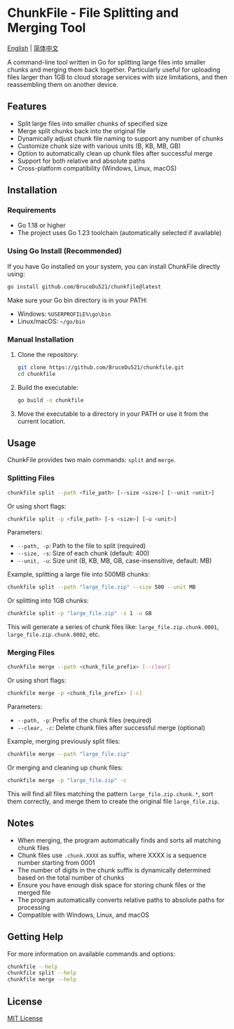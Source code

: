 # ChunkFile - File Splitting and Merging Tool

[English](README.md) | [简体中文](README_CN.md)

A command-line tool written in Go for splitting large files into smaller chunks and merging them back together. Particularly useful for uploading files larger than 1GB to cloud storage services with size limitations, and then reassembling them on another device.

## Features

- Split large files into smaller chunks of specified size
- Merge split chunks back into the original file
- Dynamically adjust chunk file naming to support any number of chunks
- Customize chunk size with various units (B, KB, MB, GB)
- Option to automatically clean up chunk files after successful merge
- Support for both relative and absolute paths
- Cross-platform compatibility (Windows, Linux, macOS)

## Installation

### Requirements

- Go 1.18 or higher
- The project uses Go 1.23 toolchain (automatically selected if available)

### Using Go Install (Recommended)

If you have Go installed on your system, you can install ChunkFile directly using:

```bash
go install github.com/BruceDu521/chunkfile@latest
```

Make sure your Go bin directory is in your PATH:
- Windows: `%USERPROFILE%\go\bin`
- Linux/macOS: `~/go/bin`

### Manual Installation

1. Clone the repository:
   ```bash
   git clone https://github.com/BruceDu521/chunkfile.git
   cd chunkfile
   ```

2. Build the executable:
   ```bash
   go build -o chunkfile
   ```

3. Move the executable to a directory in your PATH or use it from the current location.

## Usage

ChunkFile provides two main commands: `split` and `merge`.

### Splitting Files

```bash
chunkfile split --path <file_path> [--size <size>] [--unit <unit>]
```

Or using short flags:

```bash
chunkfile split -p <file_path> [-s <size>] [-u <unit>]
```

Parameters:
- `--path, -p`: Path to the file to split (required)
- `--size, -s`: Size of each chunk (default: 400)
- `--unit, -u`: Size unit (B, KB, MB, GB, case-insensitive, default: MB)

Example, splitting a large file into 500MB chunks:

```bash
chunkfile split --path "large_file.zip" --size 500 --unit MB
```

Or splitting into 1GB chunks:

```bash
chunkfile split -p "large_file.zip" -s 1 -u GB
```

This will generate a series of chunk files like: `large_file.zip.chunk.0001`, `large_file.zip.chunk.0002`, etc.

### Merging Files

```bash
chunkfile merge --path <chunk_file_prefix> [--clear]
```

Or using short flags:

```bash
chunkfile merge -p <chunk_file_prefix> [-c]
```

Parameters:
- `--path, -p`: Prefix of the chunk files (required)
- `--clear, -c`: Delete chunk files after successful merge (optional)

Example, merging previously split files:

```bash
chunkfile merge --path "large_file.zip"
```

Or merging and cleaning up chunk files:

```bash
chunkfile merge -p "large_file.zip" -c
```

This will find all files matching the pattern `large_file.zip.chunk.*`, sort them correctly, and merge them to create the original file `large_file.zip`.

## Notes

- When merging, the program automatically finds and sorts all matching chunk files
- Chunk files use `.chunk.XXXX` as suffix, where XXXX is a sequence number starting from 0001
- The number of digits in the chunk suffix is dynamically determined based on the total number of chunks
- Ensure you have enough disk space for storing chunk files or the merged file
- The program automatically converts relative paths to absolute paths for processing
- Compatible with Windows, Linux, and macOS

## Getting Help

For more information on available commands and options:

```bash
chunkfile --help
chunkfile split --help
chunkfile merge --help
```

## License

[MIT License](LICENSE) 